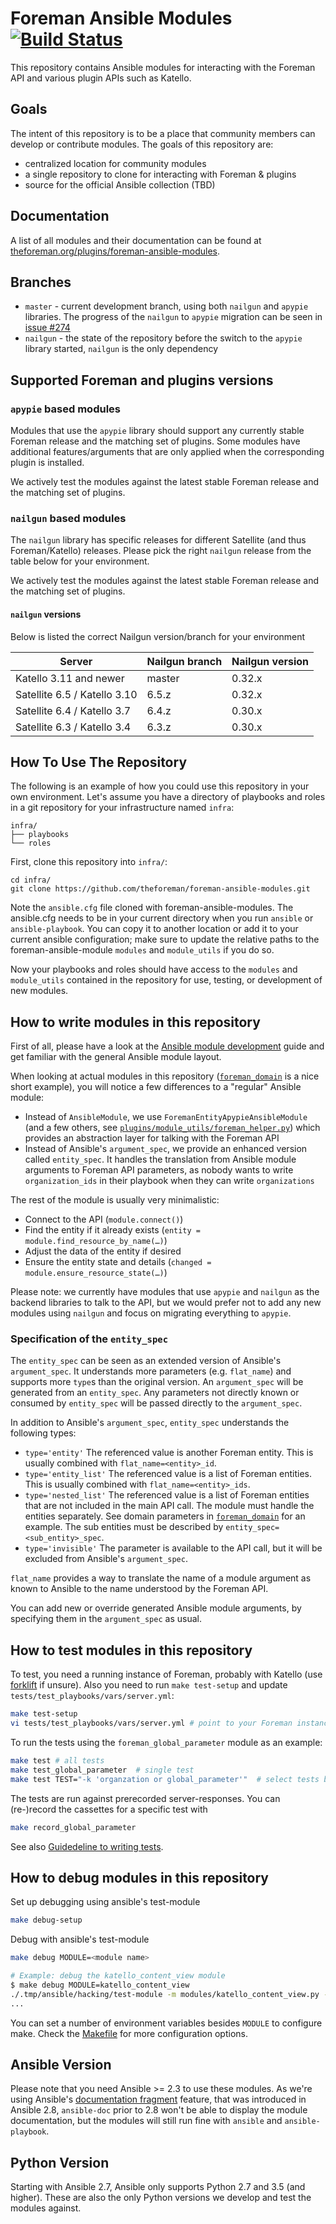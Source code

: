 # Foreman Ansible Modules [![Build Status](https://travis-ci.org/theforeman/foreman-ansible-modules.svg?branch=master)](https://travis-ci.org/theforeman/foreman-ansible-modules)

This repository contains Ansible modules for interacting with the Foreman API and various plugin APIs such as Katello.

## Goals

The intent of this repository is to be a place that community members can develop or contribute modules. The goals of this repository are:

  * centralized location for community modules
  * a single repository to clone for interacting with Foreman & plugins
  * source for the official Ansible collection (TBD)

## Documentation

A list of all modules and their documentation can be found at [theforeman.org/plugins/foreman-ansible-modules](https://theforeman.org/plugins/foreman-ansible-modules/).

## Branches

* `master` - current development branch, using both `nailgun` and `apypie` libraries. The progress of the `nailgun` to `apypie` migration can be seen in [issue #274](https://github.com/theforeman/foreman-ansible-modules/issues/274)
* `nailgun` - the state of the repository before the switch to the `apypie` library started, `nailgun` is the only dependency

## Supported Foreman and plugins versions

### `apypie` based modules

Modules that use the `apypie` library should support any currently stable Foreman release and the matching set of plugins.
Some modules have additional features/arguments that are only applied when the corresponding plugin is installed.

We actively test the modules against the latest stable Foreman release and the matching set of plugins.

### `nailgun` based modules

The `nailgun` library has specific releases for different Satellite (and thus Foreman/Katello) releases.
Please pick the right `nailgun` release from the table below for your environment.

We actively test the modules against the latest stable Foreman release and the matching set of plugins.

#### `nailgun` versions

Below is listed the correct Nailgun version/branch for your environment

Server                       | Nailgun branch | Nailgun version
---------------------------- | ------ | ------
Katello 3.11 and newer       | master | 0.32.x
Satellite 6.5 / Katello 3.10 | 6.5.z  | 0.32.x
Satellite 6.4 / Katello 3.7  | 6.4.z  | 0.30.x
Satellite 6.3 / Katello 3.4  | 6.3.z  | 0.30.x

## How To Use The Repository

The following is an example of how you could use this repository in your own environment. Let's assume you have a directory of playbooks and roles in a git repository for your infrastructure named `infra`:

```
infra/
├── playbooks
└── roles
```

First, clone this repository into `infra/`:

```
cd infra/
git clone https://github.com/theforeman/foreman-ansible-modules.git
```

Note the `ansible.cfg` file cloned with foreman-ansible-modules. The ansible.cfg
needs to be in your current directory when you run `ansible` or
`ansible-playbook`. You can copy it to another location or add it to your
current ansible configuration; make sure to update the relative paths to the
foreman-ansible-module `modules` and `module_utils` if you do so.

Now your playbooks and roles should have access to the `modules` and `module_utils`
contained in the repository for use, testing, or development of new modules.

## How to write modules in this repository

First of all, please have a look at the [Ansible module development](https://docs.ansible.com/ansible/latest/dev_guide/developing_modules_general.html) guide and get familiar with the general Ansible module layout.

When looking at actual modules in this repository ([`foreman_domain`](plugins/modules/foreman_domain.py) is a nice short example), you will notice a few differences to a "regular" Ansible module:

* Instead of `AnsibleModule`, we use `ForemanEntityApypieAnsibleModule` (and a few others, see [`plugins/module_utils/foreman_helper.py`](plugins/module_utils/foreman_helper.py)) which provides an abstraction layer for talking with the Foreman API
* Instead of Ansible's `argument_spec`, we provide an enhanced version called `entity_spec`. It handles the translation from Ansible module arguments to Foreman API parameters, as nobody wants to write `organization_ids` in their playbook when they can write `organizations`

The rest of the module is usually very minimalistic:

* Connect to the API (`module.connect()`)
* Find the entity if it already exists (`entity = module.find_resource_by_name(…)`)
* Adjust the data of the entity if desired
* Ensure the entity state and details (`changed = module.ensure_resource_state(…)`)

Please note: we currently have modules that use `apypie` and `nailgun` as the backend libraries to talk to the API, but we would prefer not to add any new modules using `nailgun` and focus on migrating everything to `apypie`.

### Specification of the `entity_spec`

The `entity_spec` can be seen as an extended version of Ansible's `argument_spec`. It understands more parameters (e.g. `flat_name`) and supports more `type`s than the original version. An `argument_spec` will be generated from an `entity_spec`. Any parameters not directly known or consumed by `entity_spec` will be passed directly to the `argument_spec`.

In addition to Ansible's `argument_spec`, `entity_spec` understands the following types:

* `type='entity'` The referenced value is another Foreman entity.
This is usually combined with `flat_name=<entity>_id`.
* `type='entity_list'` The referenced value is a list of Foreman entities.
This is usually combined with `flat_name=<entity>_ids`.
* `type='nested_list'` The referenced value is a list of Foreman entities that are not included in the main API call.
The module must handle the entities separately.
See domain parameters in [`foreman_domain`](plugins/modules/foreman_domain.py) for an example.
The sub entities must be described by `entity_spec=<sub_entity>_spec`.
* `type='invisible'` The parameter is available to the API call, but it will be excluded from Ansible's `argument_spec`.

`flat_name` provides a way to translate the name of a module argument as known to Ansible to the name understood by the Foreman API.

You can add new or override generated Ansible module arguments, by specifying them in the `argument_spec` as usual.

## How to test modules in this repository

To test, you need a running instance of Foreman, probably with Katello (use [forklift](https://github.com/theforeman/forklift) if unsure).
Also you need to run `make test-setup` and update `tests/test_playbooks/vars/server.yml`:

```sh
make test-setup
vi tests/test_playbooks/vars/server.yml # point to your Foreman instance
```

To run the tests using the `foreman_global_parameter` module as an example:

```sh
make test # all tests
make test_global_parameter  # single test
make test TEST="-k 'organzation or global_parameter'"  # select tests by expression (see `pytest -h`)
```

The tests are run against prerecorded server-responses.
You can (re-)record the cassettes for a specific test with

```sh
make record_global_parameter
```

See also [Guidedeline to writing tests](tests/README.md).

## How to debug modules in this repository

Set up debugging using ansible's test-module

```sh
make debug-setup
```

Debug with ansible's test-module

```sh
make debug MODULE=<module name>

# Example: debug the katello_content_view module
$ make debug MODULE=katello_content_view
./.tmp/ansible/hacking/test-module -m modules/katello_content_view.py -a @tests/data/content-view.json -D /usr/lib64/python2.7/pdb.py
...
```

You can set a number of environment variables besides `MODULE` to configure make. Check the [Makefile](https://github.com/theforeman/foreman-ansible-modules/blob/master/Makefile) for more configuration options.

## Ansible Version

Please note that you need Ansible >= 2.3 to use these modules.
As we're using Ansible's [documentation fragment](https://docs.ansible.com/ansible/devel/dev_guide/developing_modules_documenting.html#documentation-fragments) feature, that was introduced in Ansible 2.8, `ansible-doc` prior to 2.8 won't be able to display the module documentation, but the modules will still run fine with `ansible` and `ansible-playbook`.

## Python Version

Starting with Ansible 2.7, Ansible only supports Python 2.7 and 3.5 (and higher). These are also the only Python versions we develop and test the modules against.
